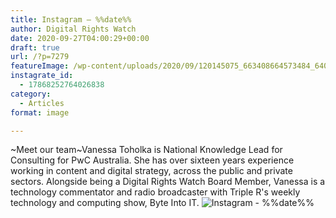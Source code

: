 ```yaml
---
title: Instagram – %%date%%
author: Digital Rights Watch
date: 2020-09-27T04:00:29+00:00
draft: true
url: /?p=7279
featureImage: /wp-content/uploads/2020/09/120145075_663408664573484_6406034234404677600_n.jpg
instagrate_id:
  - 17868252764026838
category:
  - Articles
format: image

---
```

~Meet our team~Vanessa Toholka is National Knowledge Lead for Consulting for PwC Australia. She has over sixteen years experience working in content and digital strategy, across the public and private sectors. Alongside being a Digital Rights Watch Board Member, Vanessa is a technology commentator and radio broadcaster with Triple R's weekly technology and computing show, Byte Into IT.
<img decoding="async" src="/wp-content/uploads/2020/09/120145075_663408664573484_6406034234404677600_n.jpg" alt="Instagram - %%date%%" />
